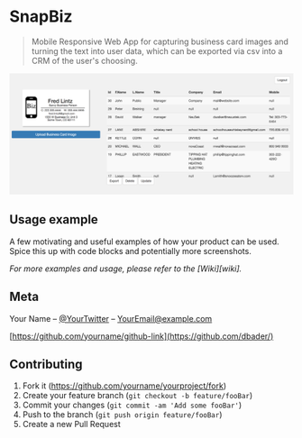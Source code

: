 # SnapBiz
> Mobile Responsive Web App for capturing business card images and turning the text into user data, which can be exported via csv into a CRM of the user's choosing.


![](screenShot.png)


## Usage example

A few motivating and useful examples of how your product can be used. Spice this up with code blocks and potentially more screenshots.

_For more examples and usage, please refer to the [Wiki][wiki]._



## Meta

Your Name – [@YourTwitter](https://twitter.com/dbader_org) – YourEmail@example.com

[https://github.com/yourname/github-link](https://github.com/dbader/)

## Contributing

1. Fork it (<https://github.com/yourname/yourproject/fork>)
2. Create your feature branch (`git checkout -b feature/fooBar`)
3. Commit your changes (`git commit -am 'Add some fooBar'`)
4. Push to the branch (`git push origin feature/fooBar`)
5. Create a new Pull Request


